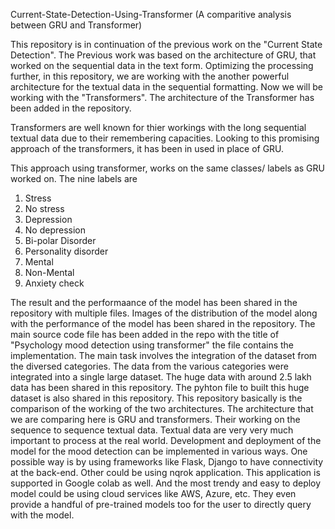 Current-State-Detection-Using-Transformer
(A comparitive analysis between GRU and Transformer) 

This repository is in continuation of the previous work on the "Current State Detection". The Previous work was based on the architecture of 
GRU, that worked on the sequential data in the text form. 
Optimizing the processing further, in this repository, we are working with the another powerful architecture for the textual data in the 
sequential formatting. Now we will be working with the "Transformers". The architecture of the Transformer has been added in the repository. 

Transformers are well known for thier workings with the long sequential textual data due to their remembering capacities. Looking to this 
promising approach of the transformers, it has been in used in place of GRU. 

This approach using transformer, works on the same classes/ labels as GRU worked on. 
The nine labels are
1. Stress
2. No stress
3. Depression
4. No depression
5. Bi-polar Disorder
6. Personality disorder
7. Mental
8. Non-Mental
9. Anxiety check

The result and the performaance of the model has been shared in the repository with multiple files. Images of the distribution of the  model
along with the performance of the model has been shared in the repository. 
The main source code file has been added in the repo with the title of "Psychology mood detection using transformer" the file contains the implementation.
The main task involves the integration of the dataset from the diversed categories. The data from the various categories were integrated into a single large 
dataset.
The huge data with around 2.5 lakh data has been shared in this repository. The pyhton file to built this huge dataset is also shared in this repository. 
This repository basically is the comparison of the working of the two architectures. The architecture that we are comparing here is GRU and transformers. Their 
working on the sequence to sequence textual data. Textual data are very very much important to process at the real world.
Development and deployment of the model for the mood detection can be implemented in various ways. One possible way is by using frameworks like Flask, Django to 
have connectivity at the back-end. Other could be using nqrok application. This application is supported in Google colab as well. And the most trendy and easy to 
deploy model could be using cloud services like AWS, Azure, etc. They even provide a handful of pre-trained models too for the user to directly query with the model.

